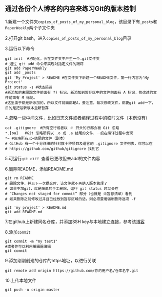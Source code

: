 ## 通过备份个人博客的内容来练习Git的版本控制

1.新建一个文件夹`copies_of_posts_of_my_personal_blog`，该目录下有`_posts`和`PaperWeekly`两个子文件夹

2.打开git bash，进入`copies_of_posts_of_my_personal_blog`目录

3.运行以下命令

```
git init  #初始化，会在文件夹中产生一个.git文件夹
# 通过 git add 命令来实现对指定文件的跟踪
git add PaperWeekly
git add _posts
git 'My Project' > README #在文件夹下新建一个README文件，第一行内容为'My Project'
git status -s #状态简览
#新添加的未跟踪文件前面有 ?? 标记，新添加到暂存区中的文件前面有 A 标记，修改过的文件前面有 M 标记。
#这里由于都是新添加的，所以文件前面都是A，要注意。每次修改文件，都要git add一下，目的是把最新版本重新暂存
```

4.忽略一些中间文件，比如日志文件或者编译过程中的临时文件（本例没有）

```
cat .gitignore  #所有空行或者以 ＃ 开头的行都会被 Git 忽略
*.[oa]   #Git 忽略所有以 .o 或 .a 结尾的文件，一般在编译过程中出现
*~ #忽略所有以~结尾的文件（副本）
# GitHub 有一个十分详细的针对数十种项目及语言的 .gitignore 文件列表，你可以在
# https://github.com/github/gitignore 找到它
```

5.可运行`git diff `查看已更改但未add的文件内容

6.删除README，添加README.md

```
git rm README 
# 删除文件，并且下一次提交时，该文件就不再纳入版本管理了
# 如果不加git，就是简单的手工删除，运行 git status 时就会在 
# “Changes not staged for commit” 部分（也就是 未暂存清单）看到
# 如果删除之前修改过并且已经放到暂存区域的话，则必须要用强制删除选项 -f

git 'my project' > README.md
git add README.md
```

7.在github上新建同名仓库，并添加SSH key与本地建立连接，参考该[博客](<https://www.jianshu.com/p/c70ca3a02087>)

8.添加`commit`

```
git commit -m "my test1"
#或者你可以利用编辑器编辑
git commit
```

9.添加刚刚创建的仓库的https地址，以进行关联

```
git remote add origin https://github.com/你的用户名/仓库名字.git
```

10.上传本地文件

```
git push -u origin master
```

